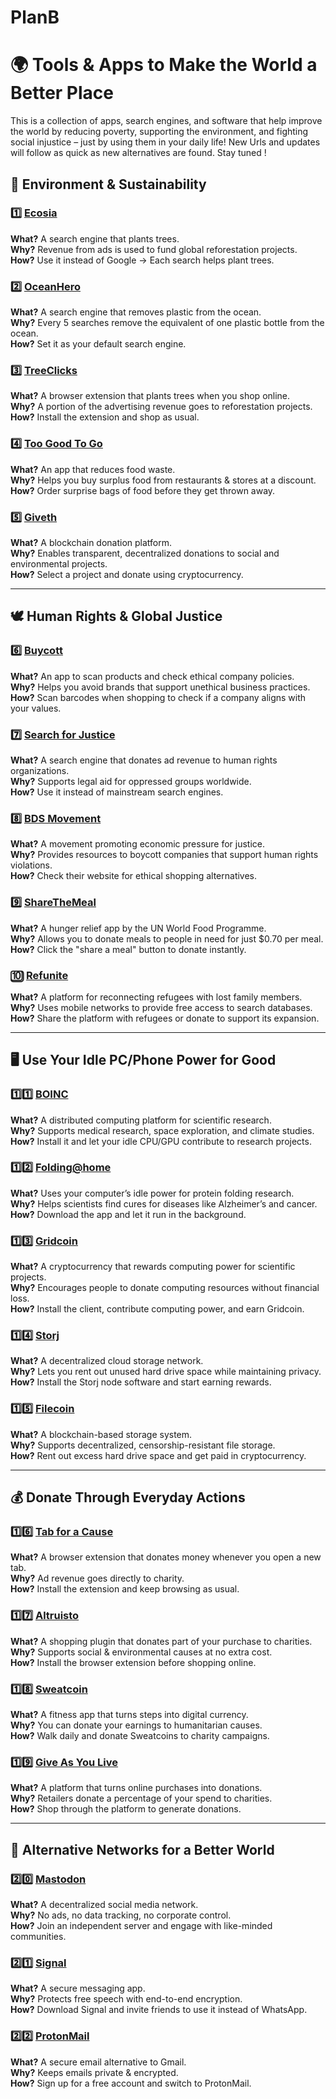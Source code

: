 <!DOCTYPE html>
<html lang="de">
<head>
    <meta charset="UTF-8">
    <meta name="viewport" content="width=device-width, initial-scale=1.0">
    <title>PlanB</title>
    <link rel="stylesheet" href="style.css">
</head>
<body>
    <h1>PlanB</h1>
    <h1>🌍 Tools & Apps to Make the World a Better Place</h1>
    <p>This is a collection of apps, search engines, and software that help improve the world by reducing poverty, supporting the environment, and fighting social injustice – just by using them in your daily life!
    New Urls and updates will follow as quick as new alternatives are found. Stay tuned ! </p>
</body>
</html>

## **🌱 Environment & Sustainability**

### 1️⃣ [Ecosia](https://www.ecosia.org/)
**What?** A search engine that plants trees.  
**Why?** Revenue from ads is used to fund global reforestation projects.  
**How?** Use it instead of Google → Each search helps plant trees.  

### 2️⃣ [OceanHero](https://oceanhero.today/)
**What?** A search engine that removes plastic from the ocean.  
**Why?** Every 5 searches remove the equivalent of one plastic bottle from the ocean.  
**How?** Set it as your default search engine.  

### 3️⃣ [TreeClicks](https://www.treeclicks.com/)
**What?** A browser extension that plants trees when you shop online.  
**Why?** A portion of the advertising revenue goes to reforestation projects.  
**How?** Install the extension and shop as usual.  

### 4️⃣ [Too Good To Go](https://toogoodtogo.com/)
**What?** An app that reduces food waste.  
**Why?** Helps you buy surplus food from restaurants & stores at a discount.  
**How?** Order surprise bags of food before they get thrown away.  

### 5️⃣ [Giveth](https://giveth.io/)
**What?** A blockchain donation platform.  
**Why?** Enables transparent, decentralized donations to social and environmental projects.  
**How?** Select a project and donate using cryptocurrency.  

---

## **🕊️ Human Rights & Global Justice**

### 6️⃣ [Buycott](https://www.buycott.com/)
**What?** An app to scan products and check ethical company policies.  
**Why?** Helps you avoid brands that support unethical business practices.  
**How?** Scan barcodes when shopping to check if a company aligns with your values.  

### 7️⃣ [Search for Justice](https://searchforjustice.org/)
**What?** A search engine that donates ad revenue to human rights organizations.  
**Why?** Supports legal aid for oppressed groups worldwide.  
**How?** Use it instead of mainstream search engines.  

### 8️⃣ [BDS Movement](https://bdsmovement.net/)
**What?** A movement promoting economic pressure for justice.  
**Why?** Provides resources to boycott companies that support human rights violations.  
**How?** Check their website for ethical shopping alternatives.  

### 9️⃣ [ShareTheMeal](https://sharethemeal.org/)
**What?** A hunger relief app by the UN World Food Programme.  
**Why?** Allows you to donate meals to people in need for just $0.70 per meal.  
**How?** Click the "share a meal" button to donate instantly.  

### 🔟 [Refunite](https://refunite.org/)
**What?** A platform for reconnecting refugees with lost family members.  
**Why?** Uses mobile networks to provide free access to search databases.  
**How?** Share the platform with refugees or donate to support its expansion.  

---

## **🖥️ Use Your Idle PC/Phone Power for Good**

### 1️⃣1️⃣ [BOINC](https://boinc.berkeley.edu/)
**What?** A distributed computing platform for scientific research.  
**Why?** Supports medical research, space exploration, and climate studies.  
**How?** Install it and let your idle CPU/GPU contribute to research projects.  

### 1️⃣2️⃣ [Folding@home](https://foldingathome.org/)
**What?** Uses your computer’s idle power for protein folding research.  
**Why?** Helps scientists find cures for diseases like Alzheimer’s and cancer.  
**How?** Download the app and let it run in the background.  

### 1️⃣3️⃣ [Gridcoin](https://gridcoin.us/)
**What?** A cryptocurrency that rewards computing power for scientific projects.  
**Why?** Encourages people to donate computing resources without financial loss.  
**How?** Install the client, contribute computing power, and earn Gridcoin.  

### 1️⃣4️⃣ [Storj](https://www.storj.io/)
**What?** A decentralized cloud storage network.  
**Why?** Lets you rent out unused hard drive space while maintaining privacy.  
**How?** Install the Storj node software and start earning rewards.  

### 1️⃣5️⃣ [Filecoin](https://filecoin.io/)
**What?** A blockchain-based storage system.  
**Why?** Supports decentralized, censorship-resistant file storage.  
**How?** Rent out excess hard drive space and get paid in cryptocurrency.  

---

## **💰 Donate Through Everyday Actions**

### 1️⃣6️⃣ [Tab for a Cause](https://tab.gladly.io/)
**What?** A browser extension that donates money whenever you open a new tab.  
**Why?** Ad revenue goes directly to charity.  
**How?** Install the extension and keep browsing as usual.  

### 1️⃣7️⃣ [Altruisto](https://altruisto.com/)
**What?** A shopping plugin that donates part of your purchase to charities.  
**Why?** Supports social & environmental causes at no extra cost.  
**How?** Install the browser extension before shopping online.  

### 1️⃣8️⃣ [Sweatcoin](https://sweatco.in/)
**What?** A fitness app that turns steps into digital currency.  
**Why?** You can donate your earnings to humanitarian causes.  
**How?** Walk daily and donate Sweatcoins to charity campaigns.  

### 1️⃣9️⃣ [Give As You Live](https://www.giveasyoulive.com/)
**What?** A platform that turns online purchases into donations.  
**Why?** Retailers donate a percentage of your spend to charities.  
**How?** Shop through the platform to generate donations.  

---

## **📡 Alternative Networks for a Better World**

### 2️⃣0️⃣ [Mastodon](https://joinmastodon.org/)
**What?** A decentralized social media network.  
**Why?** No ads, no data tracking, no corporate control.  
**How?** Join an independent server and engage with like-minded communities.  

### 2️⃣1️⃣ [Signal](https://signal.org/)
**What?** A secure messaging app.  
**Why?** Protects free speech with end-to-end encryption.  
**How?** Download Signal and invite friends to use it instead of WhatsApp.  

### 2️⃣2️⃣ [ProtonMail](https://protonmail.com/)
**What?** A secure email alternative to Gmail.  
**Why?** Keeps emails private & encrypted.  
**How?** Sign up for a free account and switch to ProtonMail.  
